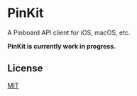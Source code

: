 # PinKit
A Pinboard API client for iOS, macOS, etc.

**PinKit is currently work in progress.**

## License

[MIT](./LICENSE)
